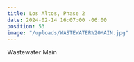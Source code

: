 ```yaml
---
title: Los Altos, Phase 2
date: 2024-02-14 16:07:00 -06:00
position: 53
image: "/uploads/WASTEWATER%20MAIN.jpg"
---
```


Wastewater Main